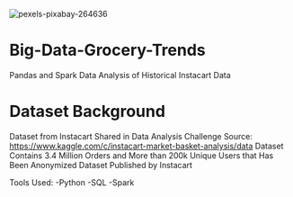 ![pexels-pixabay-264636](https://user-images.githubusercontent.com/100870737/185775570-0508fa24-a13f-412d-9288-72c420218f0a.jpg)

# Big-Data-Grocery-Trends
Pandas and Spark Data Analysis of Historical Instacart Data

# **Dataset Background**
 Dataset from Instacart Shared in Data Analysis Challenge
 Source: https://www.kaggle.com/c/instacart-market-basket-analysis/data
 Dataset Contains 3.4 Million Orders and More than 200k Unique Users that Has Been Anonymized
 Dataset Published by Instacart

Tools Used:
-Python
-SQL
-Spark
